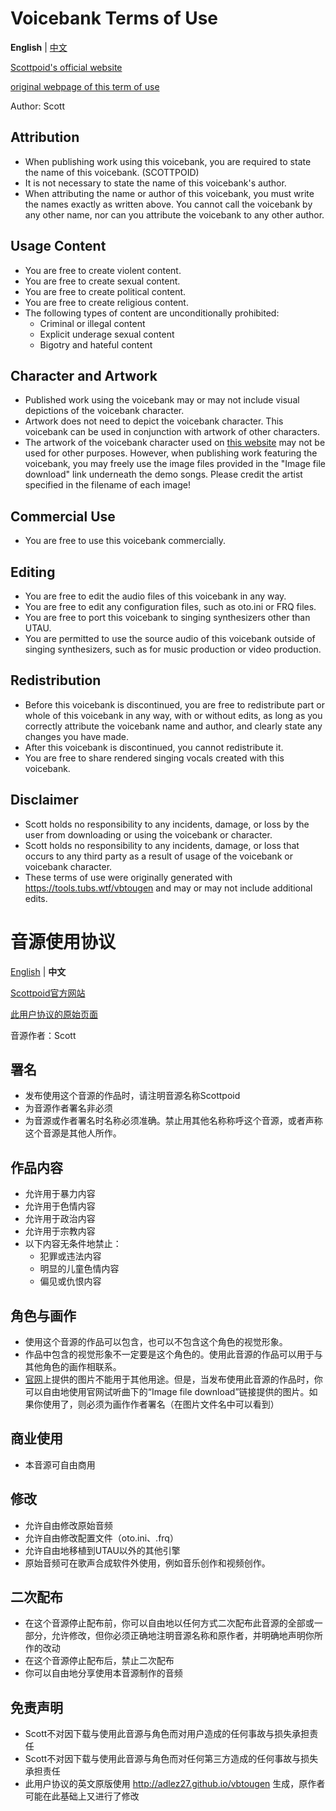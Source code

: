 # Voicebank Terms of Use
**English** | [中文](#音源使用协议)

[Scottpoid's official website](https://nonclione.neocities.org/utau)

[original webpage of this term of use](https://nonclione.neocities.org/utau/tou.txt)

Author: Scott

## Attribution
- When publishing work using this voicebank, you are required to state the name of this voicebank. (SCOTTPOID)
- It is not necessary to state the name of this voicebank's author.
- When attributing the name or author of this voicebank, you must write the names exactly as written above. You cannot call the voicebank by any other name, nor can you attribute the voicebank to any other author.
## Usage Content
- You are free to create violent content.
- You are free to create sexual content.
- You are free to create political content.
- You are free to create religious content.
- The following types of content are unconditionally prohibited:
  - Criminal or illegal content
  - Explicit underage sexual content
  - Bigotry and hateful content
## Character and Artwork
- Published work using the voicebank may or may not include visual depictions of the voicebank character.
- Artwork does not need to depict the voicebank character. This voicebank can be used in conjunction with artwork of other characters.
- The artwork of the voicebank character used on [this website](https://nonclione.neocities.org/utau) may not be used for other purposes. However, when publishing work featuring the voicebank, you may freely use the image files provided in the "Image file download" link underneath the demo songs. Please credit the artist specified in the filename of each image!

## Commercial Use
- You are free to use this voicebank commercially.

## Editing
- You are free to edit the audio files of this voicebank in any way.
- You are free to edit any configuration files, such as oto.ini or FRQ files.
- You are free to port this voicebank to singing synthesizers other than UTAU.
- You are permitted to use the source audio of this voicebank outside of singing synthesizers, such as for music production or video production.
## Redistribution
- Before this voicebank is discontinued, you are free to redistribute part or whole of this voicebank in any way, with or without edits, as long as you correctly attribute the voicebank name and author, and clearly state any changes you have made.
- After this voicebank is discontinued, you cannot redistribute it.
- You are free to share rendered singing vocals created with this voicebank.
## Disclaimer
- Scott holds no responsibility to any incidents, damage, or loss by the user from downloading or using the voicebank or character. 
- Scott holds no responsibility to any incidents, damage, or loss that occurs to any third party as a result of usage of the voicebank or voicebank character. 
- These terms of use were originally generated with https://tools.tubs.wtf/vbtougen and may or may not include additional edits.

# 音源使用协议
[English](#voicebank-terms-of-use) | **中文**

[Scottpoid官方网站](https://nonclione.neocities.org/utau)

[此用户协议的原始页面](https://nonclione.neocities.org/utau/tou.txt)

音源作者：Scott

## 署名
- 发布使用这个音源的作品时，请注明音源名称Scottpoid
- 为音源作者署名非必须
- 为音源或作者署名时名称必须准确。禁止用其他名称称呼这个音源，或者声称这个音源是其他人所作。

## 作品内容
- 允许用于暴力内容
- 允许用于色情内容
- 允许用于政治内容
- 允许用于宗教内容
- 以下内容无条件地禁止：
  - 犯罪或违法内容
  - 明显的儿童色情内容
  - 偏见或仇恨内容

## 角色与画作
- 使用这个音源的作品可以包含，也可以不包含这个角色的视觉形象。
- 作品中包含的视觉形象不一定要是这个角色的。使用此音源的作品可以用于与其他角色的画作相联系。
- [官网](https://nonclione.neocities.org/utau)上提供的图片不能用于其他用途。但是，当发布使用此音源的作品时，你可以自由地使用官网试听曲下的“Image file download”链接提供的图片。如果你使用了，则必须为画作作者署名（在图片文件名中可以看到）
  
## 商业使用
- 本音源可自由商用

## 修改
- 允许自由修改原始音频
- 允许自由修改配置文件（oto.ini、.frq）
- 允许自由地移植到UTAU以外的其他引擎
- 原始音频可在歌声合成软件外使用，例如音乐创作和视频创作。

## 二次配布
- 在这个音源停止配布前，你可以自由地以任何方式二次配布此音源的全部或一部分，允许修改，但你必须正确地注明音源名称和原作者，并明确地声明你所作的改动
- 在这个音源停止配布后，禁止二次配布
- 你可以自由地分享使用本音源制作的音频

## 免责声明
- Scott不对因下载与使用此音源与角色而对用户造成的任何事故与损失承担责任
- Scott不对因下载与使用此音源与角色而对任何第三方造成的任何事故与损失承担责任
- 此用户协议的英文原版使用 http://adlez27.github.io/vbtougen 生成，原作者可能在此基础上又进行了修改